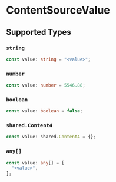 # ContentSourceValue


## Supported Types

### `string`

```typescript
const value: string = "<value>";
```

### `number`

```typescript
const value: number = 5546.88;
```

### `boolean`

```typescript
const value: boolean = false;
```

### `shared.Content4`

```typescript
const value: shared.Content4 = {};
```

### `any[]`

```typescript
const value: any[] = [
  "<value>",
];
```

